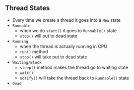 ## Thread States

- Every time we create a thread it goes into a `New` state
- `Runnable`
    - when we do `start()` it goes to `Runnable()` state
    - `stop()` will put to dead state
- `Running`
    - when the thread is actually running in CPU
    - `run()` method
    - `stop()` will take put to dead state
- `Waiting/Block`
    - `sleep()` method makes the thread go to waiting state
    - `wait()`
    - `notify()` will take the thread back to `Runnable()` state
- `Dead`
